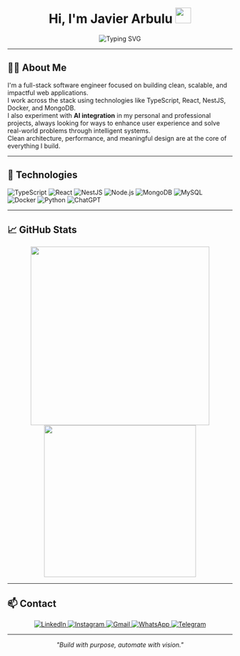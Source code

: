 <h1 align="center">Hi, I'm Javier Arbulu  <img src="https://media.giphy.com/media/hvRJCLFzcasrR4ia7z/giphy.gif" width="35"></h1>

<p align="center">
    <img src="https://readme-typing-svg.herokuapp.com?font=Fira+Code&pause=1000&color=00F747FF&center=true&width=800&lines=Software+Engineer+-+FullStack+Developer;TypeScript+-+NodeJs+-+React+-+NestJS+-+MongoDB+-+MySQL+-+AI" alt="Typing SVG" />
</p>

---

## 🧑‍💻 About Me

I'm a full-stack software engineer focused on building clean, scalable, and impactful web applications.  
I work across the stack using technologies like TypeScript, React, NestJS, Docker, and MongoDB.  
I also experiment with **AI integration** in my personal and professional projects, always looking for ways to enhance user experience and solve real-world problems through intelligent systems.  
Clean architecture, performance, and meaningful design are at the core of everything I build.

---

## 🚀 Technologies

![TypeScript](https://img.shields.io/badge/TypeScript-3178C6?style=for-the-badge&logo=typescript&logoColor=white)
![React](https://img.shields.io/badge/React-20232A?style=for-the-badge&logo=react&logoColor=61DAFB)
![NestJS](https://img.shields.io/badge/NestJS-E0234E?style=for-the-badge&logo=nestjs&logoColor=white)
![Node.js](https://img.shields.io/badge/Node.js-339933?style=for-the-badge&logo=node.js&logoColor=white)
![MongoDB](https://img.shields.io/badge/MongoDB-4EA94B?style=for-the-badge&logo=mongodb&logoColor=white)
![MySQL](https://img.shields.io/badge/MySQL-00758F?style=for-the-badge&logo=mysql&logoColor=white)
![Docker](https://img.shields.io/badge/Docker-2496ED?style=for-the-badge&logo=docker&logoColor=white)
![Python](https://img.shields.io/badge/Python-3776AB?style=for-the-badge&logo=python&logoColor=white)
![ChatGPT](https://img.shields.io/badge/chatGPT-74aa9c?style=for-the-badge&logo=openai&logoColor=white)

---

## 📈 GitHub Stats

<div align="center">
  <img src="https://github-readme-streak-stats.herokuapp.com/?user=Javs-Arbulu&theme=chartreuse-dark&hide_border=true" width="400" />
  <img src="https://github-readme-stats.vercel.app/api/top-langs/?username=Javs-Arbulu&layout=compact&theme=chartreuse-dark&hide_border=true&langs_count=6" width="340"/>
</div>

---

## 📫 Contact

<p align="center">
  <a href="https://www.linkedin.com/in/arbulujavs" target="_blank">
    <img alt="LinkedIn" src="https://img.shields.io/badge/LinkedIn-0A66C2?style=for-the-badge&logo=linkedin&logoColor=white" />
  </a>
  
  <a href="https://www.instagram.com/arbulujavs/" target="_blank">
    <img alt="Instagram" src="https://img.shields.io/badge/Instagram-%23E4405F.svg?style=for-the-badge&logo=Instagram&logoColor=white" />
  </a>
  
  <a href="mailto:jaarbuluc@gmail.com">
    <img alt="Gmail" src="https://img.shields.io/badge/Gmail-D14836?style=for-the-badge&logo=gmail&logoColor=white" />
  </a>
  
  <a href="https://wa.link/x7kpp9">
    <img alt="WhatsApp" src="https://img.shields.io/badge/WhatsApp-25D366?style=for-the-badge&logo=whatsapp&logoColor=white" />
  </a>
  
  <a href="https://t.me/JavsArbulu">
    <img alt="Telegram" src="https://img.shields.io/badge/Telegram-2CA5E0?style=for-the-badge&logo=telegram&logoColor=white" />
  </a>
</p>


---

<p align="center">
  <em>"Build with purpose, automate with vision."</em>
</p>
